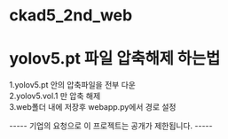 # ckad5_2nd_web

# yolov5.pt 파일 압축해제 하는법

1.yolov5.pt 안의 압축파일을 전부 다운  
2.yolov5.vol.1 만 압축 해제  
3.web폴더 내에 저장후 webapp.py에서 경로 설정  



----- 기업의 요청으로 이 프로젝트는 공개가 제한됩니다. -----
